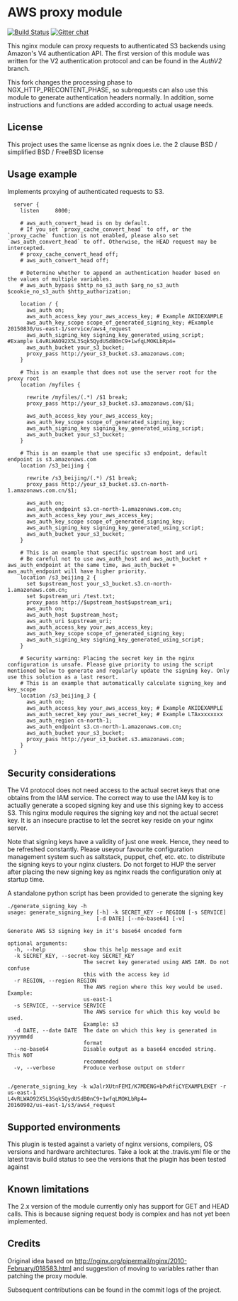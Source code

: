 # AWS proxy module

[![Build Status](https://travis-ci.com/anomalizer/ngx_aws_auth.svg?branch=master)](https://travis-ci.com/anomalizer/ngx_aws_auth)
 [![Gitter chat](https://badges.gitter.im/anomalizer/ngx_aws_auth.png)](https://gitter.im/ngx_aws_auth/Lobby?utm_source=share-link&utm_medium=link&utm_campaign=share-link)

This nginx module can proxy requests to authenticated S3 backends using Amazon's
V4 authentication API. The first version of this module was written for the V2
authentication protocol and can be found in the *AuthV2* branch.

This fork changes the processing phase to NGX_HTTP_PRECONTENT_PHASE, so subrequests can also use this module to generate authentication headers normally. In addition, some instructions and functions are added according to actual usage needs.

## License
This project uses the same license as ngnix does i.e. the 2 clause BSD / simplified BSD / FreeBSD license

## Usage example

Implements proxying of authenticated requests to S3.

```nginx
  server {
    listen     8000;

    # aws_auth_convert_head is on by default.
    # If you set `proxy_cache_convert_head` to off, or the `proxy_cache` function is not enabled, please also set `aws_auth_convert_head` to off. Otherwise, the HEAD request may be intercepted.
    # proxy_cache_convert_head off;
    # aws_auth_convert_head off;

    # Determine whether to append an authentication header based on the values ​​of multiple variables.
    # aws_auth_bypass $http_no_s3_auth $arg_no_s3_auth $cookie_no_s3_auth $http_authorization;

    location / {
      aws_auth on;
      aws_auth_access_key your_aws_access_key; # Example AKIDEXAMPLE
      aws_auth_key_scope scope_of_generated_signing_key; #Example 20150830/us-east-1/service/aws4_request
      aws_auth_signing_key signing_key_generated_using_script; #Example L4vRLWAO92X5L3Sqk5QydUSdB0nC9+1wfqLMOKLbRp4=
      aws_auth_bucket your_s3_bucket;
      proxy_pass http://your_s3_bucket.s3.amazonaws.com;
    }

    # This is an example that does not use the server root for the proxy root
    location /myfiles {

      rewrite /myfiles/(.*) /$1 break;
      proxy_pass http://your_s3_bucket.s3.amazonaws.com/$1;

      aws_auth_access_key your_aws_access_key;
      aws_auth_key_scope scope_of_generated_signing_key;
      aws_auth_signing_key signing_key_generated_using_script;
      aws_auth_bucket your_s3_bucket;
    }

    # This is an example that use specific s3 endpoint, default endpoint is s3.amazonaws.com
    location /s3_beijing {

      rewrite /s3_beijing/(.*) /$1 break;
      proxy_pass http://your_s3_bucket.s3.cn-north-1.amazonaws.com.cn/$1;

      aws_auth on;
      aws_auth_endpoint s3.cn-north-1.amazonaws.com.cn;
      aws_auth_access_key your_aws_access_key;
      aws_auth_key_scope scope_of_generated_signing_key;
      aws_auth_signing_key signing_key_generated_using_script;
      aws_auth_bucket your_s3_bucket;
    }

    # This is an example that specific upstream host and uri
    # Be careful not to use aws_auth_host and aws_auth_bucket + aws_auth_endpoint at the same time, aws_auth_bucket + aws_auth_endpoint will have higher priority.
    location /s3_beijing_2 {
      set $upstream_host your_s3_bucket.s3.cn-north-1.amazonaws.com.cn;
      set $upstream_uri /test.txt;
      proxy_pass http://$upstream_host$upstream_uri;
      aws_auth on;
      aws_auth_host $upstream_host;
      aws_auth_uri $upstream_uri;
      aws_auth_access_key your_aws_access_key;
      aws_auth_key_scope scope_of_generated_signing_key;
      aws_auth_signing_key signing_key_generated_using_script;
    }

    # Security warning: Placing the secret key in the nginx configuration is unsafe. Please give priority to using the script mentioned below to generate and regularly update the signing key. Only use this solution as a last resort.
    # This is an example that automatically calculate signing_key and key_scope
    location /s3_beijing_3 {
      aws_auth on;
      aws_auth_access_key your_aws_access_key; # Example AKIDEXAMPLE
      aws_auth_secret_key your_aws_secret_key; # Example LTAxxxxxxxx
      aws_auth_region cn-north-1;
      aws_auth_endpoint s3.cn-north-1.amazonaws.com.cn;
      aws_auth_bucket your_s3_bucket;
      proxy_pass http://your_s3_bucket.s3.amazonaws.com;
    }
  }
```

## Security considerations
The V4 protocol does not need access to the actual secret keys that one obtains
from the IAM service. The correct way to use the IAM key is to actually generate
a scoped signing key and use this signing key to access S3. This nginx module
requires the signing key and not the actual secret key. It is an insecure practise
to let the secret key reside on your nginx server.

Note that signing keys have a validity of just one week. Hence, they need to
be refreshed constantly. Please useyour favourite configuration management
system such as saltstack, puppet, chef, etc. etc. to distribute the signing
keys to your nginx clusters. Do not forget to HUP the server after placing the new
signing key as nginx reads the configuration only at startup time.

A standalone python script has been provided to generate the signing key
```
./generate_signing_key -h
usage: generate_signing_key [-h] -k SECRET_KEY -r REGION [-s SERVICE]
                            [-d DATE] [--no-base64] [-v]

Generate AWS S3 signing key in it's base64 encoded form

optional arguments:
  -h, --help            show this help message and exit
  -k SECRET_KEY, --secret-key SECRET_KEY
                        The secret key generated using AWS IAM. Do not confuse
                        this with the access key id
  -r REGION, --region REGION
                        The AWS region where this key would be used. Example:
                        us-east-1
  -s SERVICE, --service SERVICE
                        The AWS service for which this key would be used.
                        Example: s3
  -d DATE, --date DATE  The date on which this key is generated in yyyymmdd
                        format
  --no-base64           Disable output as a base64 encoded string. This NOT
                        recommended
  -v, --verbose         Produce verbose output on stderr


./generate_signing_key -k wJalrXUtnFEMI/K7MDENG+bPxRfiCYEXAMPLEKEY -r us-east-1
L4vRLWAO92X5L3Sqk5QydUSdB0nC9+1wfqLMOKLbRp4=
20160902/us-east-1/s3/aws4_request

```
## Supported environments
This plugin is tested against a variety of nginx versions, compilers, OS versions and hardware architectures. Take a look at the .travis.yml file or the latest travis build status to see the versions that the plugin has been tested against


## Known limitations
The 2.x version of the module currently only has support for GET and HEAD calls. This is because
signing request body is complex and has not yet been implemented.



## Credits
Original idea based on http://nginx.org/pipermail/nginx/2010-February/018583.html and suggestion of moving to variables rather than patching the proxy module.

Subsequent contributions can be found in the commit logs of the project.
